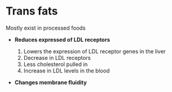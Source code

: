 # Trans fats

Mostly exist in processed foods

* **Reduces expressed of LDL receptors**
  1. Lowers the expression of LDL receptor genes in the liver
  2. Decrease in LDL receptors
  3. Less cholesterol pulled in
  4. Increase in LDL levels in the blood

* **Changes membrane fluidity**


